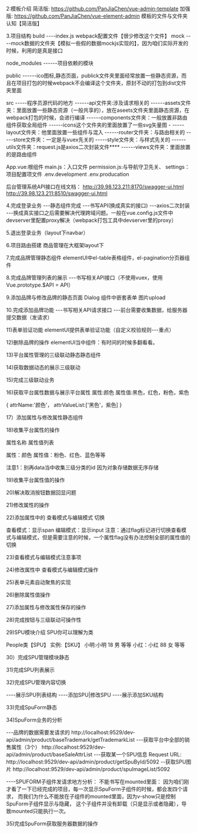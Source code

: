 2:模板介绍 简洁版: https://github.com/PanJiaChen/vue-admin-template 加强版: https://github.com/PanJiaChen/vue-element-admin 模板的文件与文件夹认知【简洁版】

3.项目结构
  build 
    ----index.js webpack配置文件【很少修改这个文件】 mock
  ----mock数据的文件夹【模拟一些假的数据mockjs实现的】，因为咱们实际开发的时候，利用的是真是接口

  node_modules ------项目依赖的模块

  public 
    ------ico图标,静态页面，publick文件夹里面经常放置一些静态资源，而且在项目打包的时候webpack不会编译这个文件夹，原封不动的打包到dist文件夹里面

  src -----程序员源代码的地方
    ------api文件夹:涉及请求相关的 
    ------assets文件夹：里面放置一些静态资源（一般共享的），放在aseets文件夹里面静态资源，在webpack打包的时候，会进行编译 
    ------components文件夹：一般放置非路由组件获取全局组件
    ------icons这个文件夹的里面放置了一些svg矢量图 -
    -----layout文件夹：他里面放置一些组件与混入
    ------router文件夹：与路由相关的 
    -----store文件夹：一定是与vuex先关的 
    -----style文件夹：与样式先关的 
    ------utils文件夹：request.js是axios二次封装文件**** 
    ------views文件夹：里面放置的是路由组件

  App.vue:根组件 
  main.js：入口文件
  permission.js:与导航守卫先关、
  settings：项目配置项文件 .env.development .env.producation

后台管理系统API接口在线文档： http://39.98.123.211:8170/swagger-ui.html http://39.98.123.211:8510/swagger-ui.html

4.完成登录业务
  ---静态组件完成
  ---书写API(换成真实的接口)
  ---axios二次封装
  ---换成真实接口之后需要解决代理跨域问题。一般在vue.config.js文件中devserver里配置proxy解决（webpack打包工具中devserver里的proxy）

5.退出登录业务（layout下navbar）

6.项目路由搭建
  商品管理在大框架layout下

7.完成品牌管理静态组件
  elementUI中el-table表格组件，el-pagination分页器组件

8.完成品牌管理列表的展示
  ---书写相关API接口（不使用vuex，使用Vue.prototype.$API = API）

9.添加品牌与修改品牌的静态页面
  Dialog 组件中嵌套表单
  图片upload

10.完成添加品牌功能
  ---书写相关API请求接口
  ---前台需要收集数据，给服务器提交数据（发请求）
  
11)表单验证功能 elementUI提供表单验证功能（自定义校验规则---重点）

12)删除品牌的操作 elementUI当中组件：有时间的时候多翻看看。

13)平台属性管理的三级联动静态静态组件

14)获取数据动态的展示三级联动

15)完成三级联动业务

16)获取平台属性数据与展示平台属性 属性:颜色 属性值:黑色，红色，粉色，紫色

{ attrName:'颜色'， attrValueList:['黑色'，紫色] }

17）添加属性与修改属性静态组件

18)收集平台属性的操作

属性名称 属性值列表

属性：颜色 属性值：粉色、红色、蓝色等等

注意1：别再data当中收集三级分类的id 因为对象存储数据无序存储

19)收集平台属性值的操作

20)解决取消按钮数据回显问题

21)修改属性的操作

22)添加属性中的 查看模式与编辑模式 切换

查看模式：显示span 编辑模式：显示input 注意：通过flag标记进行切换查看模式与编辑模式，但是需要注意的时候，一个属性flag没有办法控制全部的属性值的切换

23)查看模式与编辑模式注意事项

24)修改属性中 查看模式与编辑模式操作

25)表单元素自动聚焦的实现

26)删除属性值操作

27)添加属性与修改属性保存的操作

28)完成按钮与三级联动可操作性

29)SPU模块介绍 SPU你可以理解为类

People类【SPU】 实例:【SKU】 小明:小明 18 男 等等 小红：小红 88 女 等等

30）完成SPU管理模块静态

31)完成SPU列表展示

32)完成SPU管理内容切换

----展示SPU列表结构 ----添加SPU|修改SPU ----展示添加SKU结构

33)完成SpuForm静态

34)SpuForm业务的分析

---品牌的数据需要发请求的 http://localhost:9529/dev-api/admin/product/baseTrademark/getTrademarkList ---获取平台中全部的销售属性（3个） http://localhost:9529/dev-api/admin/product/baseSaleAttrList ---获取某一个SPU信息 Request URL: http://localhost:9529/dev-api/admin/product/getSpuById/5092 --获取SPU图片 http://localhost:9529/dev-api/admin/product/spuImageList/5092

----SPUFORM子组件发请求地方分析： 不能书写在mounted里面： 因为咱们刚才看了一下已经完成的项目，每一次显示SpuForm子组件的时候，都会发四个请求， 而我们为什么不能放在子组件的mounted里面，因为v-show只是控制SpuForm子组件显示与隐藏， 这个子组件并没有卸载（只是显示或者隐藏），导致mounted只能执行一次。

35)完成SpuForm获取服务器数据的操作